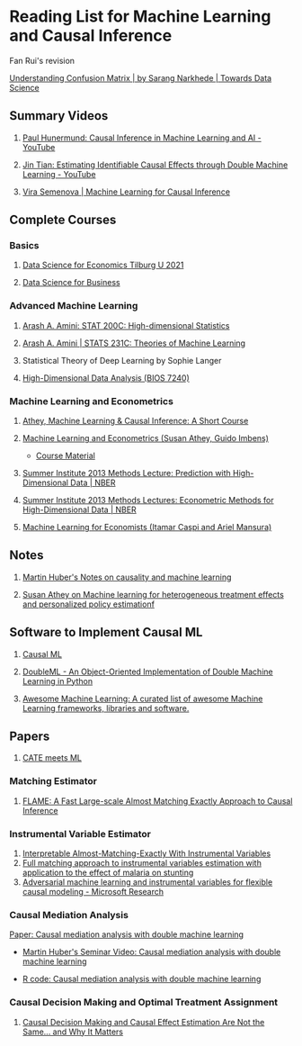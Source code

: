 # Reading List for Machine Learning and Causal Inference 

Fan Rui's revision

[Understanding Confusion Matrix | by Sarang Narkhede | Towards Data Science](https://towardsdatascience.com/understanding-confusion-matrix-a9ad42dcfd62)

## Summary Videos 

1. [Paul Hunermund: Causal Inference in Machine Learning and AI - YouTube](https://www.youtube.com/watch?v=GtpnWQ9uTL8)

1. [Jin Tian: Estimating Identifiable Causal Effects through Double Machine Learning - YouTube](https://www.youtube.com/watch?v=PUOYK2zhjLc)

1.  [Vira Semenova | Machine Learning for Causal Inference](https://www.youtube.com/watch?v=9-MTbsGvX1U)


## Complete Courses

### Basics

1. [Data Science for Economics Tilburg U 2021](https://madina-k.github.io/dse_mk2021/landing-page.html)

1. [Data Science for Business](http://www.leonidzhukov.net/hse/2020/datascience/)

### Advanced Machine Learning

1. [Arash A. Amini: STAT 200C: High-dimensional Statistics](http://www.stat.ucla.edu/~arashamini/teaching/200c)

1. [Arash A. Amini | STATS 231C: Theories of Machine Learning](http://www.stat.ucla.edu/~arashamini/teaching/231c)

1. Statistical Theory of Deep Learning by Sophie Langer

1. [High-Dimensional Data Analysis (BIOS 7240)](https://myweb.uiowa.edu/pbreheny/7240/s19/notes.html)

### Machine Learning and Econometrics

1. [Athey, Machine Learning & Causal Inference: A Short Course](https://www.youtube.com/playlist?list=PLxq_lXOUlvQAoWZEqhRqHNezS30lI49G-)

1. [Machine Learning and Econometrics (Susan Athey, Guido Imbens)](https://www.aeaweb.org/conference/cont-ed/2018-webcasts)
  
   + [Course Material](https://drive.google.com/drive/folders/1SEEOMluxBcSAb_tsDYgcLFtOQaeWtkLp)
  
1. [Summer Institute 2013 Methods Lecture: Prediction with High-Dimensional Data | NBER](https://www.nber.org/lecture/summer-institute-2013-methods-lecture-prediction-high-dimensional-data)

1. [Summer Institute 2013 Methods Lectures: Econometric Methods for High-Dimensional Data | NBER](https://www.nber.org/lecture/summer-institute-2013-methods-lectures-econometric-methods-high-dimensional-data)

1. [Machine Learning for Economists (Itamar Caspi and Ariel Mansura)](https://ml4econ.github.io/course-spring2019/lectures.html#week_9)


## Notes

1. [Martin Huber's Notes on causality and machine learning](https://drive.switch.ch/index.php/s/tNhKQmkGB48bjfz/download#page59)

2. [Susan Athey on Machine learning for
heterogeneous treatment effects and personalized policy
estimationf](http://nasmes.dss.ucdavis.edu/uploads/5/6/8/7/56877229/uc_lec.pdf) 



## Software to Implement Causal ML

1. [Causal ML](https://causalml.readthedocs.io/en/latest/about.html)

1. [DoubleML - An Object-Oriented Implementation of Double Machine Learning in Python](https://www.jmlr.org/papers/volume23/21-0862/21-0862.pdf)

1. [Awesome Machine Learning: A curated list of awesome Machine Learning frameworks, libraries and software.](https://github.com/dengzc/awesome-machine-learning)

## Papers

1. [CATE meets ML](https://link.springer.com/article/10.1007/s42521-021-00033-7)


### Matching Estimator

1. [FLAME: A Fast Large-scale Almost Matching Exactly
Approach to Causal Inference](https://www.jmlr.org/papers/volume22/19-853/19-853.pdf)

### Instrumental Variable Estimator

1. [Interpretable Almost-Matching-Exactly With Instrumental Variables](https://arxiv.org/pdf/1906.11658.pdf)
1. [Full matching approach to instrumental variables estimation with application to the effect of malaria on stunting](https://projecteuclid.org/journals/annals-of-applied-statistics/volume-10/issue-1/Full-matching-approach-to-instrumental-variables-estimation-with-application-to/10.1214/15-AOAS894.full)
1. [Adversarial machine learning and instrumental variables for flexible causal modeling - Microsoft Research](https://www.microsoft.com/en-us/research/blog/adversarial-machine-learning-and-instrumental-variables-for-flexible-causal-modeling/)

### Causal Mediation Analysis

[Paper: Causal mediation analysis with double machine learning](https://arxiv.org/abs/2002.12710)

  + [Martin Huber's Seminar Video: Causal mediation analysis with double machine learning](https://www.youtube.com/watch?v=tuBXi3zCCHY)

  + [R code: Causal mediation analysis with double machine learning](https://search.r-project.org/CRAN/refmans/causalweight/html/medDML.html)

### Causal Decision Making and Optimal Treatment Assignment

1. [Causal Decision Making and Causal Effect Estimation Are Not the Same... and Why It Matters](https://arxiv.org/pdf/2104.04103.pdf)
